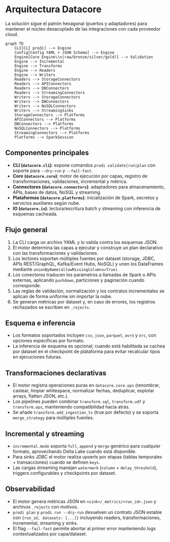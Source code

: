 # Arquitectura Datacore

La solución sigue el patrón hexagonal (puertos y adaptadores) para mantener el núcleo desacoplado de las integraciones con cada
proveedor cloud.

```mermaid
graph TD
    CLI[CLI prodi] --> Engine
    Config[Config YAML + JSON Schema] --> Engine
    Engine[Core Engine\\n(raw/bronze/silver/gold)] --> Validation
    Engine --> Incremental
    Engine --> Transforms
    Engine --> Readers
    Engine --> Writers
    Readers --> StorageConnectors
    Readers --> APIConnectors
    Readers --> DBConnectors
    Readers --> StreamingConnectors
    Writers --> StorageConnectors
    Writers --> DWConnectors
    Writers --> NoSQLConnectors
    Writers --> StreamingSinks
    StorageConnectors --> Platforms
    APIConnectors --> Platforms
    DBConnectors --> Platforms
    NoSQLConnectors --> Platforms
    StreamingConnectors --> Platforms
    Platforms --> SparkSession
```

## Componentes principales
- **CLI (`datacore.cli`)**: expone comandos `prodi validate|run|plan` con soporte para `--dry-run` y `--fail-fast`.
- **Core (`datacore.core`)**: motor de ejecución por capas, registro de transformaciones, validaciones, incremental y métrica.
- **Connectores (`datacore.connectors`)**: adaptadores para almacenamiento, APIs, bases de datos, NoSQL y streaming.
- **Plataformas (`datacore.platforms`)**: inicialización de Spark, secretos y servicios auxiliares según nube.
- **IO (`datacore.io`)**: lectura/escritura batch y streaming con inferencia de esquemas cacheada.

## Flujo general
1. La CLI carga un archivo YAML y lo valida contra los esquemas JSON.
2. El motor determina las capas a ejecutar y construye un plan declarativo con las transformaciones y validaciones.
3. Los lectores soportan múltiples fuentes por dataset (storage, JDBC, APIs REST/GraphQL, Kafka/Event Hubs, NoSQL) y unen los 
   DataFrames mediante `unionByName(allowMissingColumns=True)`.
4. Los conectores traducen los parámetros a llamadas de Spark o APIs externas, aplicando `pushdown`, particiones y paginación
   cuando corresponde.
5. Las reglas de validación, normalización y los contratos incrementales se aplican de forma uniforme sin importar la nube.
6. Se generan métricas por dataset y, en caso de errores, los registros rechazados se escriben en `_rejects`.

## Esquema e inferencia
- Los formatos soportados incluyen `csv`, `json`, `parquet`, `avro` y `orc`, con opciones específicas por formato.
- La inferencia de esquema es opcional; cuando está habilitada se cachea por dataset en el checkpoint de plataforma para evitar
  recalcular tipos en ejecuciones futuras.

## Transformaciones declarativas
- El motor registra operaciones puras en `datacore.core.ops` (renombrar, castear, limpiar whitespace, normalizar fechas,
  deduplicar, explotar arrays, flatten JSON, etc.).
- Los pipelines pueden combinar `transform.sql`, `transform.udf` y `transform.ops`, manteniendo compatibilidad hacia atrás.
- Se añade `transform.add_ingestion_ts` (true por defecto) y se soporta `merge_strategy` para múltiples fuentes.

## Incremental y streaming
- `incremental.mode` soporta `full`, `append` y `merge` genérico para cualquier formato, aprovechando Delta Lake cuando está disponible.
- Para sinks JDBC el motor realiza upserts por etapas (tablas temporales + transacciones) cuando se definen `keys`.
- Las cargas streaming manejan `watermark` (`column` + `delay_threshold`), triggers configurables y checkpoints por dataset.

## Observabilidad
- El motor genera métricas JSON en `<sink>/_metrics/<run_id>.json` y archivos `_rejects` con motivos.
- `prodi plan` y `prodi run --dry-run` devuelven un contrato JSON estable con `{run_id, datasets: [...]}` incluyendo readers, transformaciones, incremental, streaming y sinks.
- El flag `--fail-fast` permite abortar al primer error manteniendo logs contextualizados por capa/dataset.
